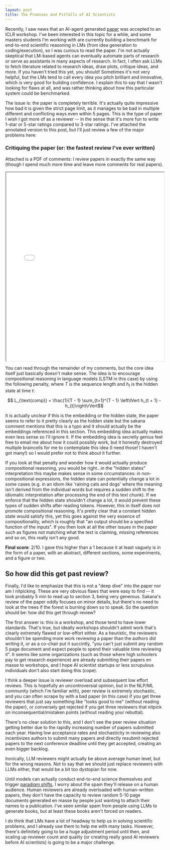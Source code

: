 ```yaml
---
layout: post
title: The Promises and Pitfalls of AI Scientists
---
```


Recently, I saw news that an AI-agent generated [paper](https://sakana.ai/ai-scientist/) was accepted to an ICLR workshop. I've been interested in this topic for a while, and some masters students I'm working with are currently building a benchmark for end-to-end scientific reasoning in LMs (from idea generation to coding/execution), so I was curious to read the paper. I'm not actually skeptical that LM-based agents can eventually automate parts of research or serve as assistants in many aspects of research. In fact, I often ask LLMs to fetch literature related to research ideas, draw plots, critique ideas, and more. If you haven't tried this yet, you should! Sometimes it's not very helpful, but the LMs tend to call every idea you pitch brilliant and innovative, which is very good for building confidence. I explain this to say that I wasn't looking for flaws at all, and was rather thinking about how this particular system could be benchmarked.

The issue is: the paper is completely terrible. It's actually quite impressive how bad it is given the strict page limit, as it manages to be bad in multiple different and conflicting ways even within 5 pages. This is the type of paper I wish I got more of as a reviewer -- in the sense that it's more fun to write 1-star or 5-star ratings compared to 3-star ratings. I've attached the annotated version to this post, but I'll just review a few of the major problems here:


### Critiquing the paper (or: the fastest review I've ever written)

Attached is a PDF of comments: I review papers in exactly the same way (though I spend much more time and leave more comments for real papers).

<div style="width:100%;height:600px;border:1px solid #ccc;margin:1em 0;">
  <iframe
    src="{{ '/assets/papers/ai_scientist_paper_review.pdf' | relative_url }}"
    width="100%" height="100%">
  </iframe>
</div>

You can read through the remainder of my comments, but the core idea itself just basically doesn't make sense. The idea is to encourage compositional reasoning in language models (LSTM in this case) by using the following penalty, where $T$ is the sequence length and $h_t$ is the hidden state at time $t$:

$$ L_{\text{comp}} = \frac{1}{T - 1} \sum_{t=1}^{T - 1} \left\lVert h_{t + 1} - h_{t}\right\rVert$$

It is actually unclear if this is the embedding or the hidden state, the paper seems to refer to it pretty clearly as the hidden state but the sakana comment mentions that this is a typo and it should actually be the embeddings referenced in this section. This embedding idea actually makes even less sense so I'll ignore it. If the embedding idea is secretly genius feel free to email me about how it could possibly work, but it honestly destroyed multiple braincells for me to contemplate this idea (I need those! I haven't got many!) so I would prefer not to think about it further.

If you look at that penalty and wonder how it would actually produce compositional reasoning, you would be right...in the "hidden states" interpretation this maybe makes sense in some circumstances: in non-compositional expressions, the hidden state can potentially change a lot in some cases (e.g. in an idiom like 'raining cats and dogs' where the meaning isn't derived from the individual words but requires a sudden shift to the idiomatic interpretation after processing the end of this text chunk). If we enforce that the hidden state shouldn't change a lot, it would prevent these types of sudden shifts after reading tokens. However, this in itself does not promote compositional reasoning. It's pretty clear that a constant hidden state would satisfy this, yet this goes against the very essence of compositionality, which is roughly that "an output should be a specified function of the inputs". If you then look at all the other issues in the paper such as figures not matching what the text is claiming, missing references and so on, this really isn't any good.

**Final score**: 2/10. I gave this higher than a 1 because it at least vaguely is in the form of a paper, with an abstract, different sections, some experiments, and a figure or two. 

## So how did this get past review?

Finally, I'd like to emphasize that this is not a "deep dive" into the paper nor am I nitpicking. These are very obvious flaws that were easy to find -- it took probably 5 min to read up to section 3, being very generous. Sakana's review of the paper oddly focuses on minor details, but there's no need to look at the trees if the forest is burning down so to speak. So the question should be: how did this get through review?

The first answer is: this is a workshop, and those tend to have lower standards. That's true, but ideally workshops shouldn't admit work that's clearly extremely flawed or low-effort either. As a heuristic, the reviewers shouldn't be spending more work reviewing a paper than the authors did writing it, or as a co-chair put it succintly, "you can't just submit any random 5 page document and expect people to spend their valuable time reviewing it". It seems like some organizations (such as those where high schoolers pay to get research experience) are already submitting their papers en masse to workshops, and I hope AI scientist startups or less scrupulous individuals don't also start doing this (cope).

I think a deeper issue is reviewer overload and subsequent low effort reviews. This is hopefully an uncontroversial opinion, but in the NLP/ML community (which I'm familiar with), peer review is extremely stochastic, and you can often scrape by with a bad paper (in this case) if you get three reviewers that just say something like "looks good to me" (without reading the paper), or conversely get rejected if you get three reviewers that nitpick on inconsequential/mistaken points (without reading your rebuttal).

There's no clear solution to this, and I don't see the peer review situation getting better due to the rapidly increasing number of papers submitted each year. Having low acceptance rates and stochasticity in reviewing also incentivizes authors to submit many papers and directly resubmit rejected papers to the next conference deadline until they get accepted, creating an even bigger backlog.

Ironically, LLM reviewers might actually be above average human level, but for the wrong reasons. Not to say that we should just replace reviewers with LLMs either, that would be a bit too dystopian for now.

Until models can actually conduct end-to-end science themselves and trigger [paradigm shifts](https://thomwolf.io/blog/scientific-ai.html), I worry about the spam they'll release on a human audience. Human reviewers are already overloaded with human-written papers, they don't have the capacity to review random 5-10 page documents generated en masse by people just wanting to attach their names to a publication. I've seen similar spam from people using LLMs to generate books, but at least these books aren't forced on readers.

I do think that LMs have a lot of headway to help us in solving scientific problems, and I already use them to help me with many tasks. However, there's definitely going to be a huge adjustment period until then, and scaling up reviewer count and quality (or creating really good AI reviewers before AI scientists) is going to be a major challenge.